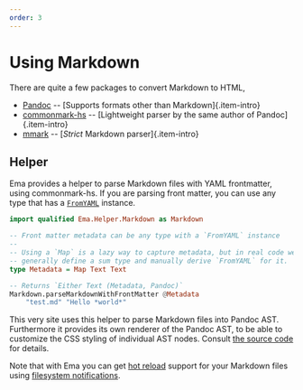 ```yaml
---
order: 3
---
```


# Using Markdown

There are quite a few packages to convert Markdown to HTML,

- [Pandoc](https://hackage.haskell.org/package/pandoc) -- [Supports formats other than Markdown]{.item-intro}
- [commonmark-hs](https://github.com/jgm/commonmark-hs) -- [Lightweight parser by the same author of Pandoc]{.item-intro}
- [mmark](https://github.com/mmark-md/mmark) -- [*Strict* Markdown parser]{.item-intro}

## Helper

Ema provides a helper to parse Markdown files with YAML frontmatter, using commonmark-hs. If you are parsing front matter, you can use any type that has a [`FromYAML`](https://hackage.haskell.org/package/HsYAML-0.2.1.0/docs/Data-YAML.html#t:FromYAML) instance.

```haskell
import qualified Ema.Helper.Markdown as Markdown

-- Front matter metadata can be any type with a `FromYAML` instance
-- 
-- Using a `Map` is a lazy way to capture metadata, but in real code we
-- generally define a sum type and manually derive `FromYAML` for it.
type Metadata = Map Text Text 

-- Returns `Either Text (Metadata, Pandoc)`
Markdown.parseMarkdownWithFrontMatter @Metadata 
    "test.md" "Hello *world*"
```

This very site uses this helper to parse Markdown files into Pandoc AST. Furthermore it provides its own renderer of the Pandoc AST, to be able to customize the CSS styling of individual AST nodes. Consult [the source code](https://github.com/srid/ema-docs/blob/master/src/Main.hs) for details.

Note that with Ema you can get [hot reload](concepts/hot-reload.md) support for your Markdown files using [filesystem notifications](guide/helpers/filesystem.md).
